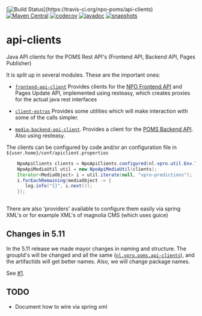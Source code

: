 [![Build Status](https://travis-ci.org/npo-poms/api-clients.svg?)](https://travis-ci.org/npo-poms/api-clients)
[![Maven Central](https://img.shields.io/maven-central/v/nl.vpro.poms.api-clients/api-client-parent.svg?label=Maven%20Central)](https://search.maven.org/search?q=g:%22nl.vpro.poms.api-clients%22)
[![codecov](https://codecov.io/gh/npo-poms/api-clients/branch/master/graph/badge.svg)](https://codecov.io/gh/npo-poms/api-clients)
[![javadoc](http://www.javadoc.io/badge/nl.vpro.poms.api-clients/frontend-api-client.svg?color=blue)](http://www.javadoc.io/doc/nl.vpro.poms.api-clients/frontend-api-client)
[![snapshots](https://img.shields.io/nexus/s/https/oss.sonatype.org/nl.vpro.poms.api-clients/api-client-parent.svg)](https://oss.sonatype.org/content/repositories/snapshots/nl/vpro/poms/api-clients/)


# api-clients
Java API clients for the POMS Rest API's (Frontend API, Backend API, Pages Publisher)

It is split up in several modules. These are the important ones:

* [`frontend-api-client`](frontend-api-client) Provides clients for the [NPO Frontend API](https://rs.poms.omroep.nl) and Pages Update API, implemented using resteasy, which creates proxies for the actual java rest interfaces

* [`client-extras`](client-extras) Provides some utilities which will make interaction with some of the calls simpler.

* [`media-backend-api-client`](media-backend-api-client). Provides a client for the [POMS Backend API](https://api.poms.omroep.nl). Also using resteasy.

The clients can be configured by code and/or an configuration file in `${user.home}/conf/apiclient.properties`

```java
    NpoApiClients clients = NpoApiClients.configured(nl.vpro.util.Env.TEST).build();
    NpoApiMediaUtil util = new NpoApiMediaUtil(clients);
    Iterator<MediaObject> i = util.iterate(null, "vpro-predictions");
    i.forEachRemaining(mediaObject -> {
       log.info("{}", i.next());
    });
   
```
There are also 'providers' available to configure them easily via spring XML's or for example XML's of magnolia CMS (which uses guice)



## Changes in 5.11

In the 5.11 release we made mayor changes in naming and structure. The groupId's will be changed and all the same ([`nl.vpro.poms.api-clients`](https://search.maven.org/search?q=g:nl.vpro.poms.api-clients)), and the artifactIds will get better names. Also, we will change package names.

See [#1](../../issues/1).

## TODO
- Document how to wire via spring xml
